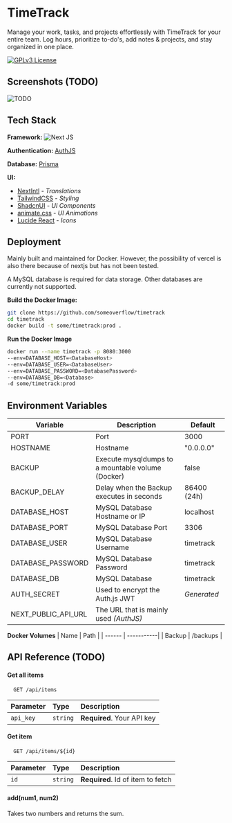 
# TimeTrack

Manage your work, tasks, and projects effortlessly with TimeTrack for your
entire team. Log hours, prioritize to-do's, add notes & projects, and stay
organized in one place.


[![GPLv3 License](https://img.shields.io/badge/License-GPL%20v3-yellow.svg)](https://opensource.org/licenses/)

## Screenshots (TODO)

![TODO](https://example.com)


## Tech Stack

**Framework:** ![Next JS](https://img.shields.io/badge/Next-black?style=for-the-badge&logo=next.js&logoColor=white)

**Authentication:** [AuthJS](https://authjs.dev/)

**Database:** [Prisma](https://www.prisma.io/)

**UI:**
- [NextIntl](https://next-intl-docs.vercel.app/) - *Translations*
- [TailwindCSS](https://tailwindcss.com/) - *Styling*
- [ShadcnUI](https://ui.shadcn.com/) - *UI Components*
- [animate.css](https://animate.style/) - *UI Animations*
- [Lucide React](https://lucide.dev/guide/packages/lucide-react) - *Icons*


## Deployment

Mainly built and maintained for Docker. However, the possibility of vercel is also there because of nextjs but has not been tested.

A MySQL database is required for data storage. Other databases are currently not supported.

**Build the Docker Image:**
```bash
git clone https://github.com/someoverflow/timetrack
cd timetrack
docker build -t some/timetrack:prod .
```

**Run the Docker Image**
```bash
docker run --name timetrack -p 8080:3000 
--env=DATABASE_HOST=<DatabaseHost> 
--env=DATABASE_USER=<DatabaseUser> 
--env=DATABASE_PASSWORD=<DatabasePassword> 
--env=DATABASE_DB=<Database>
-d some/timetrack:prod
```


## Environment Variables

| Variable            | Description                                       | Default     |
| ------------------- | ------------------------------------------------- | ----------- |
| PORT                | Port                                              | 3000        |
| HOSTNAME            | Hostname                                          | "0.0.0.0"   |
| BACKUP              | Execute mysqldumps to a mountable volume (Docker) | false       |
| BACKUP_DELAY        | Delay when the Backup executes in seconds         | 86400 (24h) |
| DATABASE_HOST       | MySQL Database Hostname or IP                     | localhost   |
| DATABASE_PORT       | MySQL Database Port                               | 3306        |
| DATABASE_USER       | MySQL Database Username                           | timetrack   |
| DATABASE_PASSWORD   | MySQL Database Password                           | timetrack   |
| DATABASE_DB         | MySQL Database                                    | timetrack   |
| AUTH_SECRET         | Used to encrypt the Auth.js JWT                   | *Generated* |
| NEXT_PUBLIC_API_URL | The URL that is mainly used *(AuthJS)*            |             |

**Docker Volumes**
| Name   | Path       |
| ------ | -----------|
| Backup | /backups   |

## API Reference (TODO)

#### Get all items

```http
  GET /api/items
```

| Parameter | Type     | Description                |
| :-------- | :------- | :------------------------- |
| `api_key` | `string` | **Required**. Your API key |

#### Get item

```http
  GET /api/items/${id}
```

| Parameter | Type     | Description                       |
| :-------- | :------- | :-------------------------------- |
| `id`      | `string` | **Required**. Id of item to fetch |

#### add(num1, num2)

Takes two numbers and returns the sum.

